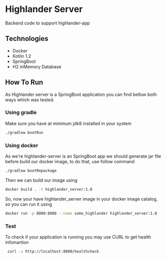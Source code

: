 # Highlander Server

Backend code to support highlander-app

## Technologies

- Docker
- Kotlin 1.2
- SpringBoot
- H2 inMemory Database

## How To Run

As Highlander server is a SpringBoot application you can find bellow both ways which was tested.

### Using gradle

Make sure you have at minimum jdk8 installed in your system

```bash
./gradlew bootRun
```

### Using docker

As we're highlander-server is an SpringBoot app we should generate jar file before build our docker image, to do that, use follow command

```bash
./gradlew bootRepackage
```

Then we can build our image using

```bash
docker build . -t highlander_server:1.0
```

So, now your have highlander_server image in your docker image catalog, so you can run it using

```bash
docker run -p 8080:8080 --name some_highlander highlander_server:1.0
```

### Test

To check if your application is running you may use CURL to get health infomartion

```bash
 curl -s http://localhost:8080/healthcheck
```